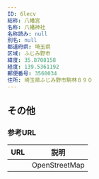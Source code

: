 ```yaml
---
ID: 6lecv
総称: 八幡宮
名称: 八幡神社
名称読み: null
別名: null
都道府県: 埼玉県
区域: ふじみ野市
緯度: 35.8708158
経度: 139.5361192
郵便番号: 3560034
住所: 埼玉県ふじみ野市駒林８９０
---
```


## その他

### 参考URL

| URL | 説明          |
| --- | ------------- |
|     | OpenStreetMap |
